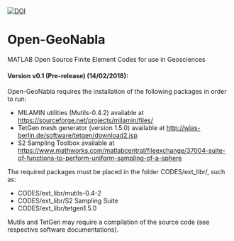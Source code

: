
[![DOI](https://zenodo.org/badge/DOI/10.5281/zenodo.1172194.svg)](https://doi.org/10.5281/zenodo.1172194)


# Open-GeoNabla
MATLAB Open Source Finite Element Codes for use in Geosciences


#### Version v0.1 (Pre-release) (14/02/2018):
Open-GeoNabla requires the installation of the following packages in order to run:
  - MILAMIN utilities (Mutils-0.4.2) available at https://sourceforge.net/projects/milamin/files/
  - TetGen mesh generator (version 1.5.0) available at http://wias-berlin.de/software/tetgen/download2.jsp
  - S2 Sampling Toolbox available at https://www.mathworks.com/matlabcentral/fileexchange/37004-suite-of-functions-to-perform-uniform-sampling-of-a-sphere
  
The required packages must be placed in the folder CODES/ext_libr/, such as:
  - CODES/ext_libr/mutils-0.4-2
  - CODES/ext_libr/S2 Sampling Suite
  - CODES/ext_libr/tetgen1.5.0

Mutils and TetGen may require a compilation of the source code (see respective software documentations). 
  
